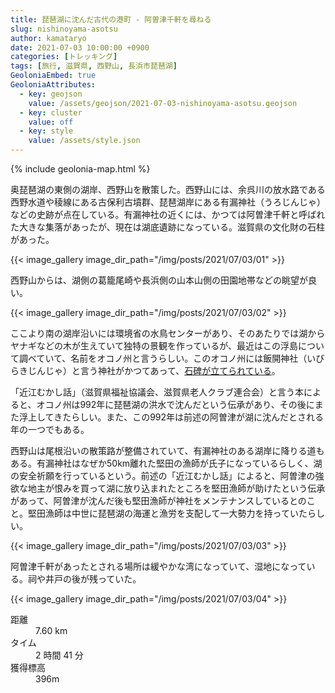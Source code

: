 ```yaml
---
title: 琵琶湖に沈んだ古代の港町 - 阿曽津千軒を尋ねる
slug: nishinoyama-asotsu
author: kamataryo
date: 2021-07-03 10:00:00 +0900
categories: [トレッキング]
tags: [旅行, 滋賀県, 西野山, 長浜市琵琶湖]
GeoloniaEmbed: true
GeoloniaAttributes:
  - key: geojson
    value: /assets/geojson/2021-07-03-nishinoyama-asotsu.geojson
  - key: cluster
    value: off
  - key: style
    value: /assets/style.json
---
```

{% include geolonia-map.html %}

奥琵琶湖の東側の湖岸、西野山を散策した。西野山には、余呉川の放水路である西野水道や稜線にある古保利古墳群、琵琶湖岸にある有漏神社（うろじんじゃ）などの史跡が点在している。有漏神社の近くには、かつては阿曽津千軒と呼ばれた大きな集落があったが、現在は湖底遺跡になっている。滋賀県の文化財の石柱があった。

{{< image_gallery image_dir_path="/img/posts/2021/07/03/01" >}}

西野山からは、湖側の葛籠尾崎や長浜側の山本山側の田園地帯などの眺望が良い。

{{< image_gallery image_dir_path="/img/posts/2021/07/03/02" >}}

ここより南の湖岸沿いには環境省の水鳥センターがあり、そのあたりでは湖からヤナギなどの木が生えていて独特の景観を作っているが、最近はこの浮島について調べていて、名前をオコノ州と言うらしい。このオコノ州には飯開神社（いびらきじんじゃ）と言う神社がかつてあって、[石碑が立てられている](../kayak-north-biwako-camp/)。


「近江むかし話」（滋賀県福祉協議会、滋賀県老人クラブ連合会）と言う本によると、オコノ州は992年に琵琶湖の洪水で沈んだという伝承があり、その後にまた浮上してきたらしい。また、この992年は前述の阿曽津が湖に沈んだとされる年の一つでもある。

西野山は尾根沿いの散策路が整備されていて、有漏神社のある湖岸に降りる道もある。有漏神社はなぜか50km離れた堅田の漁師が氏子になっているらしく、湖の安全祈願を行っているという。前述の「近江むかし話」によると、阿曽津の強欲な地主が恨みを買って湖に放り込まれたところを堅田漁師が助けたという伝承があって、阿曽津が沈んだ後も堅田漁師が神社をメンテナンスしているとのこと。堅田漁師は中世に琵琶湖の海運と漁労を支配して一大勢力を持っていたらしい。

{{< image_gallery image_dir_path="/img/posts/2021/07/03/03" >}}

阿曽津千軒があったとされる場所は緩やかな湾になっていて、湿地になっている。祠や井戸の後が残っていた。

{{< image_gallery image_dir_path="/img/posts/2021/07/03/04" >}}

<dl>
<dt>距離</dt><dd>7.60 km</dd>
<dt>タイム</dt><dd> 2 時間 41 分</dd>
<dt>獲得標高</dt><dd>396m</dd>
</dl>
